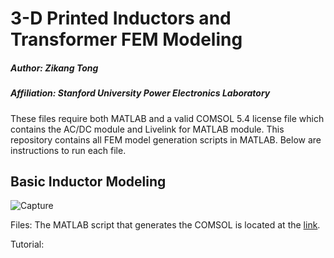 # 3-D Printed Inductors and Transformer FEM Modeling

##### Author: Zikang Tong
##### Affiliation: Stanford University Power Electronics Laboratory

These files require both MATLAB and a valid COMSOL 5.4 license file which contains the AC/DC module and Livelink for MATLAB module. This repository contains all FEM model generation scripts in MATLAB. Below are instructions to run each file.


## Basic Inductor Modeling

![Capture](https://user-images.githubusercontent.com/52214693/62391991-186c3580-b51b-11e9-9ad0-08c04826bd3b.PNG)

Files: The MATLAB script that generates the COMSOL is located at the [link](MATLAB_scripts/toroidal_inductor.m).

Tutorial: 
